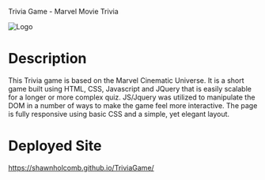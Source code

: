 Trivia Game - Marvel Movie Trivia

![Logo](http://i66.tinypic.com/b6zux2.png)

# Description

This Trivia game is based on the Marvel Cinematic Universe.  It is a short game built using HTML, CSS, Javascript and JQuery that is easily scalable for a longer or more complex quiz. JS/Jquery was utilized to manipulate the DOM in a number of ways to make the game feel more interactive.  The page is fully responsive using basic CSS and a simple, yet elegant layout.

# Deployed Site

https://shawnholcomb.github.io/TriviaGame/

